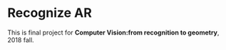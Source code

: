 # Recognize AR
This is final project for **Computer Vision:from recognition to geometry**, 2018 fall.
